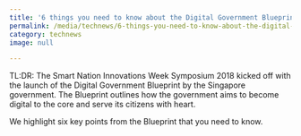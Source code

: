 ```yaml
---
title: '6 things you need to know about the Digital Government Blueprint'
permalink: /media/technews/6-things-you-need-to-know-about-the-digital-government-blueprint
category: technews
image: null

---
```



TL:DR: The Smart Nation Innovations Week Symposium 2018 kicked off with the launch of the Digital Government Blueprint by the Singapore government. The Blueprint outlines how the government aims to become digital to the core and serve its citizens with heart. 

We highlight six key points from the Blueprint that you need to know.

